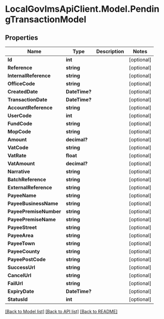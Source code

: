 # LocalGovImsApiClient.Model.PendingTransactionModel

## Properties

Name | Type | Description | Notes
------------ | ------------- | ------------- | -------------
**Id** | **int** |  | [optional] 
**Reference** | **string** |  | [optional] 
**InternalReference** | **string** |  | [optional] 
**OfficeCode** | **string** |  | [optional] 
**CreatedDate** | **DateTime?** |  | [optional] 
**TransactionDate** | **DateTime?** |  | [optional] 
**AccountReference** | **string** |  | [optional] 
**UserCode** | **int** |  | [optional] 
**FundCode** | **string** |  | [optional] 
**MopCode** | **string** |  | [optional] 
**Amount** | **decimal?** |  | [optional] 
**VatCode** | **string** |  | [optional] 
**VatRate** | **float** |  | [optional] 
**VatAmount** | **decimal?** |  | [optional] 
**Narrative** | **string** |  | [optional] 
**BatchReference** | **string** |  | [optional] 
**ExternalReference** | **string** |  | [optional] 
**PayeeName** | **string** |  | [optional] 
**PayeeBusinessName** | **string** |  | [optional] 
**PayeePremiseNumber** | **string** |  | [optional] 
**PayeePremiseName** | **string** |  | [optional] 
**PayeeStreet** | **string** |  | [optional] 
**PayeeArea** | **string** |  | [optional] 
**PayeeTown** | **string** |  | [optional] 
**PayeeCounty** | **string** |  | [optional] 
**PayeePostCode** | **string** |  | [optional] 
**SuccessUrl** | **string** |  | [optional] 
**CancelUrl** | **string** |  | [optional] 
**FailUrl** | **string** |  | [optional] 
**ExpiryDate** | **DateTime?** |  | [optional] 
**StatusId** | **int** |  | [optional] 

[[Back to Model list]](../README.md#documentation-for-models) [[Back to API list]](../README.md#documentation-for-api-endpoints) [[Back to README]](../README.md)

